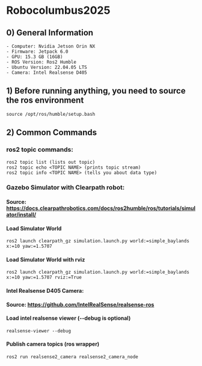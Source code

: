 # Robocolumbus2025

## 0) General Information
    - Computer: Nvidia Jetson Orin NX
    - Firmware: Jetpack 6.0
    - GPU: 15.3 GB (16GB)
    - ROS Version: Ros2 Humble
    - Ubuntu Version: 22.04.05 LTS
    - Camera: Intel Realsense D405

## 1) Before running anything, you need to source the ros environment
    source /opt/ros/humble/setup.bash

## 2) Common Commands
### ros2 topic commands:
    ros2 topic list (lists out topic)
    ros2 topic echo <TOPIC NAME> (prints topic stream)
    ros2 topic info <TOPIC NAME> (tells you about data type)
        
### Gazebo Simulator with Clearpath robot: 
#### Source: https://docs.clearpathrobotics.com/docs/ros2humble/ros/tutorials/simulator/install/
#### Load Simulator World
    ros2 launch clearpath_gz simulation.launch.py world:=simple_baylands x:=10 yaw:=1.5707
#### Load Simulator World with rviz
    ros2 launch clearpath_gz simulation.launch.py world:=simple_baylands x:=10 yaw:=1.5707 rviz:=True
#### Intel Realsense D405 Camera:
#### Source: https://github.com/IntelRealSense/realsense-ros
#### Load intel realsense viewer (--debug is optional)
    realsense-viewer --debug
#### Publish camera topics (ros wrapper)
    ros2 run realsense2_camera realsense2_camera_node
    
